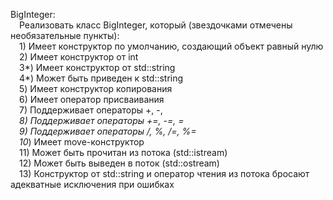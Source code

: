 BigInteger:<br>
&emsp;Реализовать класс BigInteger, который (звездочками отмечены необязательные пункты):<br>
&emsp;1) Имеет конcтруктор по умолчанию, создающий объект равный нулю<br>
&emsp;2) Имеет конструктор от int<br>
&emsp;3*) Имеет конструктор от std::string<br>
&emsp;4*) Может быть приведен к std::string<br>
&emsp;5) Имеет конструктор копирования<br>
&emsp;6) Имеет оператор присваивания<br>
&emsp;7) Поддерживает операторы +, -, *<br>
&emsp;8) Поддерживает операторы +=, -=, *=<br>
&emsp;9*) Поддерживает операторы /, %, /=, %=<br>
&emsp;10*) Имеет move-конструктор<br>
&emsp;11) Может быть прочитан из потока (std::istream)<br>
&emsp;12) Может быть выведен в поток (std::ostream)<br>
&emsp;13) Конструктор от std::string и оператор чтения из потока бросают адекватные исключения при ошибках<br>
